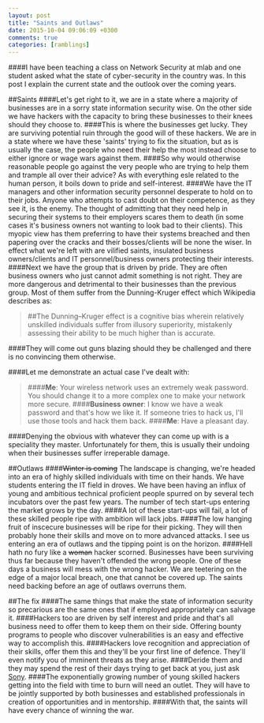 ```yaml
---
layout: post
title: "Saints and Outlaws"
date: 2015-10-04 09:06:09 +0300
comments: true
categories: [ramblings]
---
```

####I have been teaching a class on Network Security at mlab and one student asked what the state of cyber-security in the country was. In this post I explain the current state and the outlook over the coming years.

<!--more-->

##Saints
####Let's get right to it, we are in a state where a majority of businesses are in a sorry state information security wise. On the other side we have hackers with the capacity to bring these businesses to their knees should they choose to. 
####This is where the businesses get lucky. They are surviving potential ruin through the good will of these hackers. We are in a state where we have these 'saints' trying to fix the situation, but as is usually the case, the people who need their help the most instead choose to either ignore or wage wars against them.
####So why would otherwise reasonable people go against the very people who are trying to help them and trample all over their advice? As with everything esle related to the human person, it boils down to pride and self-interest. 
####We have the IT managers and other information security personnel desperate to hold on to their jobs. Anyone who attempts to cast doubt on their competence, as they see it, is the enemy. The thought of admitting that they need help in securing their systems to their employers scares them to death (in some cases it's business owners not wanting to look bad to their clients). This myopic view has them preferring to have their systems breached and then papering over the cracks and their bosses/clients will be none the wiser. In effect what we're left with are vilified saints, insulated business owners/clients and IT personnel/business owners protecting their interests. 
####Next we have the group that is driven by pride. They are often business owners who just cannot admit something is not right. They are more dangerous and detrimental to their businesses than the previous group. Most of them suffer from the Dunning-Kruger effect which Wikipedia describes as:
>##The Dunning–Kruger effect is a cognitive bias wherein relatively unskilled individuals suffer from illusory superiority, mistakenly assessing their ability to be much higher than is accurate.

####They will come out guns blazing should they be challenged and there is no convincing them otherwise. 

####Let me demonstrate an actual case I've dealt with:
>####**Me**: Your wireless network uses an extremely weak password. You should change it to a more complex one to make your network more secure.
####**Business owner**: I know we have a weak password and that's how we like it. If someone tries to hack us, I'll use those tools and hack them back.
>####**Me**: Have a pleasant day.

####Denying the obvious with whatever they can come up with is a speciality they master. Unfortunately for them, this is usually their undoing when their businesses suffer irreperable damage.

##Outlaws
####~~Winter is coming~~ The landscape is changing, we're headed into an era of highly skilled individuals with time on their hands. We have students entering the IT field in droves. We have been having an influx of young and ambitious technical proficient people spurred on by several tech incubators over the past few years. The number of tech start-ups entering the market grows by the day. 
####A lot of these start-ups will fail, a lot of these skilled people ripe with ambition will lack jobs. 
####The low hanging fruit of inscecure businesses will be ripe for their picking. They will then probably hone their skills and move on to more advanced attacks. I see us entering an era of outlaws and the tipping point is on the horizon. 
####Hell hath no fury like a ~~woman~~ hacker scorned. Businesses have been surviving thus far because they haven't offended the wrong people. One of these days a business will mess with the wrong hacker. We are teetering on the edge of a major local breach, one that cannot be covered up. The saints need backing before an age of outlaws overruns them.

##The fix
####The same things that make the state of information security so precarious are the same ones that if employed appropriately can salvage it.
####Hackers too are driven by self interest and pride and that's all business need to offer them to keep them on their side. Offering bounty programs to people who discover vulnerabilities is an easy and effective way to accomplish this. 
####Hackers love recognition and appreciation of their skills, offer them this and they'll be your first line of defence. They'll even notify you of imminent threats as they arise. 
####Deride them and they may spend the rest of their days trying to get back at you, just ask <a href="http://gizmodo.com/why-sony-keeps-getting-hacked-1667259233" target="_blank">Sony</a>.
####The exponentially growing number of young skilled hackers getting into the field with time to burn will need an outlet. They will have to be jointly supported by both businesses and established professionals in creation of opportunities and in mentorship. 
####With that, the saints will have every chance of winning the war.